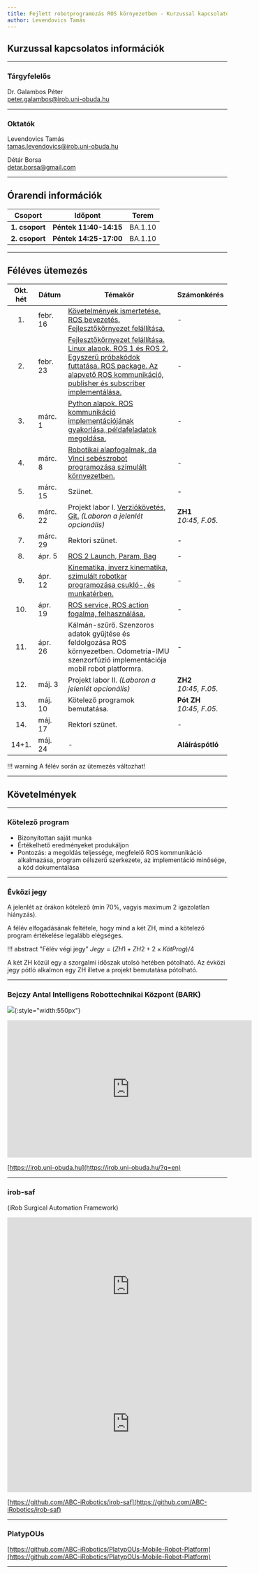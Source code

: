 ```yaml
---
title: Fejlett robotprogramozás ROS környezetben - Kurzussal kapcsolatos információk
author: Levendovics Tamás
---
```



## Kurzussal kapcsolatos információk

---
### Tárgyfelelős
Dr. Galambos Péter    
[peter.galambos@irob.uni-obuda.hu](mailto:peter.galambos@irob.uni-obuda.hu)

---

### Oktatók
Levendovics Tamás   
[tamas.levendovics@irob.uni-obuda.hu](mailto:tamas.levendovics@irob.uni-obuda.hu)

Détár Borsa    
[detar.borsa@gmail.com](mailto:detar.borsa@gmail.com)

---

## Órarendi információk


|    Csoport     | Időpont                | Terem   | 
|:--------------:|------------------------|---------|
| **1. csoport** | **Péntek 11:40-14:15** | BA.1.10 |
| **2. csoport** | **Péntek 14:25-17:00** | BA.1.10 |


---

## Féléves ütemezés


| Okt. hét | Dátum    | Témakör                                                                                                                                                                                                       | Számonkérés                    |
|:--------:|----------|---------------------------------------------------------------------------------------------------------------------------------------------------------------------------------------------------------------|--------------------------------|
|    1.    | febr. 16 | [Követelmények ismertetése. ROS bevezetés. Fejlesztőkörnyezet felállítása.](01_system_setup.md)                                                                                                               | -                              |
|    2.    | febr. 23 | [Fejlesztőkörnyezet felállítása. Linux alapok. ROS 1 és ROS 2. Egyszerű próbakódok futtatása. ROS package. Az alapvető ROS kommunikáció, publisher és subscriber implementálása.](02_linux_ros_principles.md) | -                              |
|    3.    | márc. 1  | [Python alapok. ROS kommunikáció implementációjának gyakorlása, példafeladatok megoldása.](03_python_principles.md)                                                                                           | -                              |
|    4.    | márc. 8  | [Robotikai alapfogalmak, da Vinci sebészrobot programozása szimulált környezetben.](04_da_vinci.md)                                                                                                           | -                              |
|    5.    | márc. 15 | Szünet.                                                                                                                                                                                                       | -                              |
|    6.    | márc. 22 | Projekt labor I. [Verziókövetés, Git.](05_git.md) *(Laboron a jelenlét opcionális)*                                                                                                                           | **ZH1** <br/>*10:45, F.05.*    |
|    7.    | márc. 29 | Rektori szünet.                                                                                                                                                                                               | -                              |
|    8.    | ápr. 5   | [ROS 2 Launch, Param, Bag](06_roslaunch.md)                                                                                                                                                                   | -                              |
|    9.    | ápr. 12  | [Kinematika, inverz kinematika, szimulált robotkar programozása csukló-, és munkatérben.](07_robotics_principles.md)                                                                                          | -                              |
|   10.    | ápr. 19  | [ROS service, ROS action fogalma, felhasználása.](08_service_action.md)                                                                                                                                       | -                              |
|   11.    | ápr. 26  | Kálmán-szűrő. Szenzoros adatok gyűjtése és feldolgozása ROS környezetben. Odometria-IMU szenzorfúzió implementációja mobil robot platformra.                                                                  | -                              |
|   12.    | máj. 3   | Projekt labor II.  *(Laboron a jelenlét opcionális)*                                                                                                                                                          | **ZH2** <br/>*10:45, F.05.*    |
|   13.    | máj. 10  | Kötelező programok bemutatása.                                                                                                                                                                                | **Pót ZH** <br/>*10:45, F.05.* |
|   14.    | máj. 17  | Rektori szünet.                                                                                                                                                                                               | -                              |
|  14+1.   | máj. 24  | -                                                                                                                                                                                                             | **Aláíráspótló**               |


!!! warning
    A félév során az ütemezés változhat!

---


## Követelmények

---

### Kötelező program

- Bizonyítottan saját munka
- Értékelhető eredményeket produkáljon
- Pontozás: a megoldás teljessége, megfelelő ROS kommunikáció alkalmazása, program célszerű szerkezete, az implementáció minősége, a kód dokumentálása

---

### Évközi jegy

A jelenlét az órákon kötelező (min 70%, vagyis maximum 2 igazolatlan hiányzás).

A félév elfogadásának feltétele, hogy mind a két ZH, mind a kötelező program értékelése legalább elégséges.


!!! abstract "Félév végi jegy"
	$Jegy = (ZH1 + ZH2 + 2 \times KötProg) / 4$ 

A két ZH közül egy a szorgalmi időszak utolsó hetében pótolható. Az évközi jegy pótló alkalmon egy ZH illetve a projekt bemutatása pótolható.

---

### Bejczy Antal Intelligens Robottechnikai Központ (BARK)


![](img/bark_logo.png){:style="width:550px"}


<iframe width="560" height="315" src="https://www.youtube.com/embed/8XmKGWBV5Nw" title="YouTube video player" frameborder="0" allow="accelerometer; autoplay; clipboard-write; encrypted-media; gyroscope; picture-in-picture" allowfullscreen></iframe>


[https://irob.uni-obuda.hu](https://irob.uni-obuda.hu/?q=en)

---

### irob-saf

(iRob Surgical Automation Framework)

<iframe width="560" height="315" src="https://www.youtube.com/embed/d8aKvtvy1-4" title="YouTube video player" frameborder="0" allow="accelerometer; autoplay; clipboard-write; encrypted-media; gyroscope; picture-in-picture" allowfullscreen></iframe>

<iframe width="560" height="315" src="https://www.youtube.com/embed/7pB6zXom3k0" title="YouTube video player" frameborder="0" allow="accelerometer; autoplay; clipboard-write; encrypted-media; gyroscope; picture-in-picture" allowfullscreen></iframe>


[https://github.com/ABC-iRobotics/irob-saf](https://github.com/ABC-iRobotics/irob-saf)

---

### PlatypOUs

[https://github.com/ABC-iRobotics/PlatypOUs-Mobile-Robot-Platform](https://github.com/ABC-iRobotics/PlatypOUs-Mobile-Robot-Platform)

---

